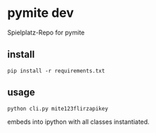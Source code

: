 # pymite dev
Spielplatz-Repo for pymite

## install

    pip install -r requirements.txt

## usage

    python cli.py mite123flirzapikey

embeds into ipython with all classes instantiated.